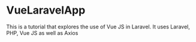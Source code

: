 # VueLaravelApp
This is a tutorial that explores the use of Vue JS in Laravel. It uses Laravel, PHP, Vue JS as well as Axios

